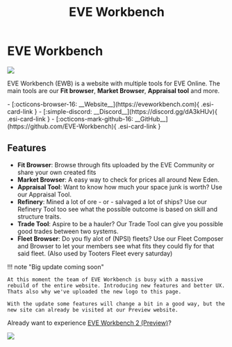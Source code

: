 ﻿---
search:
  exclude: true

title: EVE Workbench
type: service
description: A web based tool for the EVE community, allowing players to browse the market, create haul routes and browse & share fittings.
maintainer:
  name: EVE Workbench Team
  github: EVE-Workbench
---

# EVE Workbench

![](eveworkbench-logo.svg)

EVE Workbench (EWB) is a website with multiple tools for EVE Online. The main tools are our **Fit browser**, **Market Browser**, **Appraisal tool** and more.

<div class="grid cards" markdown>
- [:octicons-browser-16: __Website__](https://eveworkbench.com){ .esi-card-link }
- [:simple-discord: __Discord__](https://discord.gg/dA3kHUv){ .esi-card-link }
- [:octicons-mark-github-16: __GitHub__](https://github.com/EVE-Workbench){ .esi-card-link }
</div>

## Features

- **Fit Browser**: Browse through fits uploaded by the EVE Community or share your own created fits
- **Market Browser**: A easy way to check for prices all around New Eden.
- **Appraisal Tool**: Want to know how much your space junk is worth? Use our Appraisal Tool.
- **Refinery**: Mined a lot of ore - or - salvaged a lot of ships? Use our Refinery Tool too see what the possible outcome is based on skill and structure traits.
- **Trade Tool**: Aspire to be a hauler? Our Trade Tool can give you possible good trades between two systems.
- **Fleet Browser**: Do you fly alot of (NPSI) fleets? Use our Fleet Composer and Browser to let your members see what fits they could fly for that said fleet. (Also used by Tooters Fleet every saturday)

!!! note "Big update coming soon"
    
    At this moment the team of EVE Workbench is busy with a massive rebuild of the entire website. Introducing new features and better UX.
    Thats also why we've uploaded the new logo to this page.

    With the update some features will change a bit in a good way, but the new site can already be visited at our Preview website. 

Already want to experience [EVE Workbench 2 (Preview)](https://preview.eveworkbench.com)?

![](eveworkbench-family.png)